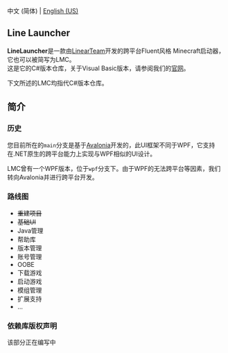 ﻿中文 (简体) | [English (US)](https://github.com/IceCreamTeamICT/LineLauncherCs/blob/main/README-EN.md)

## Line Launcher
**LineLauncher**是一款由[LinearTeam](https://github.com/LinearTeam)开发的跨平台Fluent风格 Minecraft启动器，它也可以被简写为LMC。  
这是它的C#版本仓库，关于Visual Basic版本，请参阅我们的[官网](https://line.icecreamteam.win)。

下文所述的LMC均指代C#版本仓库。

## 简介
### 历史
您目前所在的`main`分支是基于[Avalonia](https://docs.avaloniaui.net/)开发的，此UI框架不同于WPF，它支持在.NET原生的跨平台能力上实现与WPF相似的UI设计。

LMC曾有一个WPF版本，位于`wpf`分支下。由于WPF的无法跨平台等因素，我们转向Avalonia并进行跨平台开发。

### 路线图
 - ~~重建项目~~
 - ~~基础UI~~
 - Java管理
 - 帮助库
 - 版本管理
 - 账号管理
 - OOBE
 - 下载游戏
 - 启动游戏
 - 模组管理
 - 扩展支持
 - ...

### 依赖库版权声明
该部分正在编写中